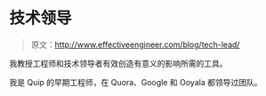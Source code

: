 # 技术领导

> 原文：<http://www.effectiveengineer.com/blog/tech-lead/>

我教授工程师和技术领导者有效创造有意义的影响所需的工具。

我是 Quip 的早期工程师，在 Quora、Google 和 Ooyala 都领导过团队。